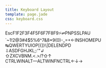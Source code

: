 ```yaml
---
title: Keyboard Layout
template: page.jade
css: keyboard.css
---
```


<div class="keyboard">
    <div class="row">
        <span class="key size1">Esc</span><span class="space size1"></span><span class="key size1">F1</span><span class="key size1">F2</span><span class="key size1">F3</span><span class="key size1">F4</span><span class="space size0-5"></span><span class="key size1">F5</span><span class="key size1">F6</span><span class="key size1">F7</span><span class="key size1">F8</span><span class="space size0-5"></span><span class="key size1">F9</span><span class="key size1">⚡</span><span class="key size1">⇌</span><span class="key size1">PN</span><span class="space size0-25"></span><span class="key size1">PS</span><span class="key size1">SL</span><span class="key size1">PAU</span>
    </div>
    <div class="row row0-5"></div>
    <div class="row">
        <span class="key size1">&#96;~</span><span class="key size1">1!</span><span class="key size1">2@</span><span class="key size1">3#</span><span class="key size1">4$</span><span class="key size1">5%</span><span class="key size1">6^</span><span class="key size1">7&</span><span class="key size1">8*</span><span class="key size1">9(</span><span class="key size1">0)</span><span class="key size1">-_</span><span class="key size1">=+</span><span class="key size2">←</span><span class="space size0-25"></span><span class="key size1">INS</span><span class="key size1">HOME</span><span class="key size1">PU</span>
    </div>
    <div class="row">
        <span class="key size1-5">↹</span><span class="key size1">Q</span><span class="key size1">W</span><span class="key size1">E</span><span class="key size1">R</span><span class="key size1">T</span><span class="key size1">Y</span><span class="key size1">U</span><span class="key size1">I</span><span class="key size1">O</span><span class="key size1">P</span><span class="key size1">[{</span><span class="key size1">]}</span><span class="key size1-5">\|</span><span class="space size0-25"></span><span class="key size1">DEL</span><span class="key size1">END</span><span class="key size1">PD</span>
    </div>
    <div class="row">
        <span class="key size1-75">⇩</span><span class="key size1">A</span><span class="key size1">S</span><span class="key size1">D</span><span class="key size1">F</span><span class="key size1">G</span><span class="key size1">H</span><span class="key size1">J</span><span class="key size1">K</span><span class="key size1">L</span><span class="key size1">;:</span><span class="key size1">'"</span><span class="key size2-25">↲</span>
    </div>
    <div class="row">
        <span class="key size2-25">⇧</span><span class="key size1">Z</span><span class="key size1">X</span><span class="key size1">C</span><span class="key size1">V</span><span class="key size1">B</span><span class="key size1">N</span><span class="key size1">M</span><span class="key size1">.&lt;</span><span class="key size1">.&gt;</span><span class="key size1">/?</span><span class="key size2-75">⇧</span><span class="space size1-25"></span><span class="key size1">↑</span>
    </div>
    <div class="row">
        <span class="key size1-25">CTRL</span><span class="key size1-25">WIN</span><span class="key size1-25">ALT</span><span class="key size6-25">&mdash;</span><span class="key size1-25">ALT</span><span class="key size1-25">WIN</span><span class="key size1-25">FN</span><span class="key size1-25">CTRL</span><span class="space size0-25"></span><span class="key size1">←</span><span class="key size1">↓</span><span class="key size1">→</span>
    </div>
</div>
